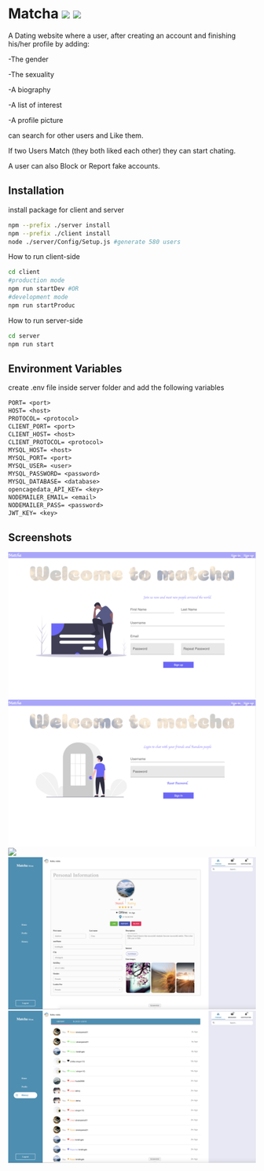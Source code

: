 # Matcha <img src="https://img.shields.io/static/v1?label=&message=nodejs&logo=node.js&color=gray"/> <img src="https://img.shields.io/static/v1?label=&message=react&logo=react&color=gray"/>

A Dating website where a user, after creating an account and finishing his/her profile by adding:

-The gender

-The sexuality

-A biography

-A list of interest

-A profile picture

can search for other users and Like them.

If two Users Match (they both liked each other) they can start chating.

A user can also Block or Report fake accounts.

## Installation

install package for client and server

```bash
npm --prefix ./server install
npm --prefix ./client install
node ./server/Config/Setup.js #generate 580 users
```

How to run client-side

```bash
cd client
#production mode
npm run startDev #OR
#development mode
npm run startProduc
```

How to run server-side

```bash
cd server
npm run start
```

## Environment Variables

create .env file inside server folder and add the following variables

```env
PORT= <port>
HOST= <host>
PROTOCOL= <protocol>
CLIENT_PORT= <port>
CLIENT_HOST= <host>
CLIENT_PROTOCOL= <protocol>
MYSQL_HOST= <host>
MYSQL_PORT= <port>
MYSQL_USER= <user>
MYSQL_PASSWORD= <password>
MYSQL_DATABASE= <database>
opencagedata_API_KEY= <key>
NODEMAILER_EMAIL= <email>
NODEMAILER_PASS= <password>
JWT_KEY= <key>
```

## Screenshots

![](Screenshots/register.png)</br>
![](Screenshots/login.png)</br>
![](Screenshots/Home.png)</br>
![](Screenshots/Profile.png)</br>
![](Screenshots/History.png)</br>
